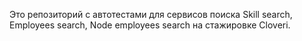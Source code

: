 Это репозиторий с автотестами для сервисов поиска Skill search, Employees search, Node employees search на стажировке Cloveri.

